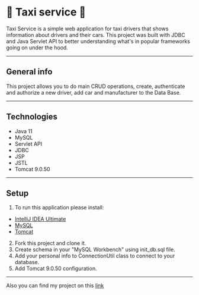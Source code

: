 # 🚖 Taxi service 🚕
Taxi Service is a simple web application for taxi drivers that shows information about drivers and their cars. This project was built with JDBC and Java Servlet API to better understanding what's in popular frameworks going on under the hood.
____
## General info 
This project allows you to do main CRUD operations, create, authenticate and authorize a new driver, add car and manufacturer to the Data Base.
____
## Technologies 
* Java 11
* MySQL
* Servlet API
* JDBC
* JSP 
* JSTL
* Tomcat 9.0.50
____

## Setup 
1) To run this application please install:
* [IntelliJ IDEA Ultimate](https://www.jetbrains.com/lp/intellij-frameworks/)
* [MySQL](https://www.softportal.com/software-65-mysql.html)
* [Tomcat](https://archive.apache.org/dist/tomcat/tomcat-9/v9.0.50/bin/)
2) Fork this project and clone it.
3) Create schema in your "MySQL Workbench" using init_db.sql file.
4) Add your personal info to ConnectionUtil class to connect to your database.
5) Add Tomcat 9.0.50 configuration.
____
Also you can find my project on this [link](https://taxi-service-test-project.herokuapp.com/login)